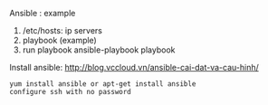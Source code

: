 Ansible : example

1. /etc/hosts: ip servers
2. playbook (example)
3. run playbook
	ansible-playbook playbook
	
Install ansible: http://blog.vccloud.vn/ansible-cai-dat-va-cau-hinh/
	
	yum install ansible or apt-get install ansible
	configure ssh with no password

